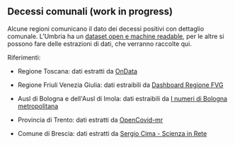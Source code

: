 ## Decessi comunali (work in progress)

Alcune regioni comunicano il dato dei decessi positivi con dettaglio comunale. L'Umbria ha un [dataset open e machine readable](https://github.com/Regione-Umbria/coronavirus), per le altre si possono fare delle estrazioni di dati, che verranno raccolte qui.


Riferimenti:

- Regione Toscana: dati estratti da [OnData](https://github.com/ondata/covid19italia/tree/master/webservices/regioneToscana)

- Regione Friuli Venezia Giulia: dati estraibili da [Dashboard Regione FVG](https://covid19map.protezionecivile.fvg.it//data.csv)

- Ausl di Bologna e dell'Ausl di Imola: dati estraibili da [I numeri di Bologna metropolitana](http://inumeridibolognametropolitana.it/studi-e-ricerche/covid19-dati-dei-territori-dellausl-di-bologna-e-dellausl-di-imola)

- Provincia di Trento: dati estratti da [OpenCovid-mr](https://github.com/opencovid-mr/scrapers/tree/master/working/trentino)

- Comune di Brescia: dati estratti da [Sergio Cima - Scienza in Rete](https://www.scienzainrete.it/articolo/dati-covid-19/sergio-cima/2020-04-19)

